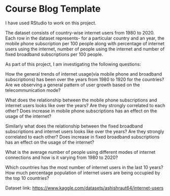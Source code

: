 # Course Blog Template

I have used RStudio to work on this project. 

The dataset consists of country-wise internet users from 1980 to 2020. Each row in the dataset represents- for a particular country and an year, the mobile phone subscription per 100 people along with percentage of internet users using the internet, number of people using the internet and number of fixed broadband subscriptions per 100 people.

As part of this project, I am investigating the following questions:

How the general trends of internet usage(via mobile phone and broadband subscriptions) has been over the years from 1980 to 1920 for the countries? Are we observing a general pattern of user growth based on the telecommunication mode?

What does the relationship between the mobile phone subscriptions and internet users looks like over the years? Are they strongly correlated to each other? Does increase in mobile phone subscriptions has an effect on the usage of the internet?

Similarly what does the relationship between the fixed broadband subscriptions and internet users looks like over the years? Are they strongly correlated to each other? Does increase in fixed broadband subscriptions has an effect on the usage of the internet?

What is the average number of people using different modes of internet connections and how is it varying from 1980 to 2020?

Which countries has the most number of internet users in the last 10 years? How much percentage population of internet users are being occupied by the top 10 countries?

Dataset link: https://www.kaggle.com/datasets/ashishraut64/internet-users